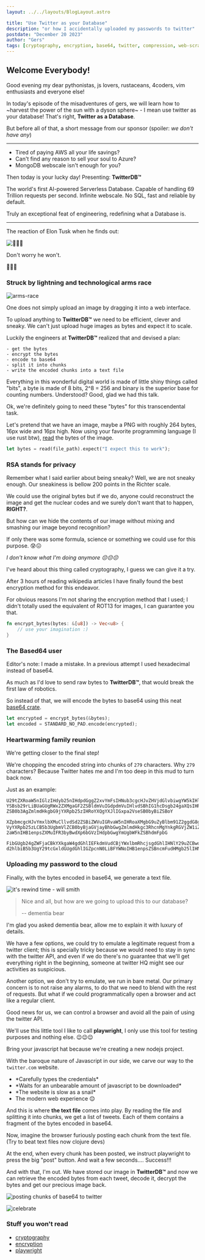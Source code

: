 ```yaml
---
layout: ../../layouts/BlogLayout.astro

title: "Use Twitter as your Database"
description: "or how I accidentally uploaded my passwords to twitter"
postdate: "December 20 2023"
author: "Gers"
tags: [cryptography, encryption, base64, twitter, compression, web-scrapping]
---
```


## Welcome Everybody!

Good evening my dear pythonistas, js lovers, rustaceans, 4coders, vim enthusiasts and everyone else!

In today's episode of the misadventures of gers, we will learn how to ~harvest the power of the sun with a dyson sphere~ - I mean use twitter as your database!
That's right, **Twitter as a Database**.

But before all of that, a short message from our sponsor (spoiler: _we don't have any_)

---

-   Tired of paying AWS all your life savings?
-   Can't find any reason to sell your soul to Azure?
-   MongoDB webscale isn't enough for you?

Then today is your lucky day!
Presenting: **TwitterDB™**

The world's first AI-powered Serverless Database.
Capable of handling 69 Trillion requests per second. Infinite webscale. No SQL, fast and reliable by default.

Truly an exceptional feat of engineering, redefining what a Database is.

---

The reaction of Elon Tusk when he finds out:

![🤯🤯🤯](https://media.giphy.com/media/YN1eB6slBDeNHr1gjs/giphy.gif)

Don't worry he won't.

🤫🤫🤫

### Struck by lightning and technological arms race

![arms-race](/assets/arms-race.png)

One does not simply upload an image by dragging it into a web interface.

To upload anything to **TwitterDB™** we need to be efficient, clever and sneaky.
We can't just upload huge images as bytes and expect it to scale.

Luckily the engineers at **TwitterDB™** realized that and devised a plan:

```
- get the bytes
- encrypt the bytes
- encode to base64
- split it into chunks
- write the encoded chunks into a text file
```

Everything in this wonderful digital world is made of little shiny things called "bits", a byte is made of 8 bits, 2^8 = 256 and binary is the superior base for counting numbers.
Understood? Good, glad we had this talk.

Ok, we're definitely going to need these "bytes" for this transcendental task.

Let's pretend that we have an image, maybe a PNG with roughly 264 bytes, 16px wide and 16px high.
Now using your favorite programming language (I use rust btw), [read](https://doc.rust-lang.org/std/fs/fn.read.html) the bytes of the image.

```rs
let bytes = read(file_path).expect("I expect this to work");
```

### RSA stands for privacy

Remember what I said earlier about being sneaky? Well, we are not sneaky enough. Our sneakiness is bellow 200 points in the Richter scale.

We could use the original bytes but if we do, anyone could reconstruct the image and get the nuclear codes and we surely don't want that to happen, **RIGHT?**.

But how can we hide the contents of our image without mixing and smashing our image beyond recognition?

If only there was some formula, science or something we could use for this purpose. 😰😖

_I don't know what I'm doing anymore 😔😔😔_

I've heard about this thing called cryptography, I guess we can give it a try.

After 3 hours of reading wikipedia articles I have finally found the best encryption method for this endeavor.

For obvious reasons I'm not sharing the encryption method that I used; I didn't totally used the equivalent of ROT13 for images, I can guarantee you that.

```rs
fn encrypt_bytes(bytes: &[u8]) -> Vec<u8> {
    // use your imagination :)
}
```

### The Based64 user

Editor's note: I made a mistake. In a previous attempt I used hexadecimal instead of base64.

As much as I'd love to send raw bytes to **TwitterDB™**, that would break the first law of robotics.

So instead of that, we will encode the bytes to base64 using this neat [base64 crate](https://crates.io/crates/base64).

```rs
let encrypted = encrypt_bytes(&bytes);
let encoded = STANDARD_NO_PAD.encode(encrypted);
```

### Heartwarming family reunion

We're getting closer to the final step!

We're chopping the encoded string into chunks of `279` characters.
Why `279` characters? Because Twitter hates me and I'm too deep in this mud to turn back now.

Just as an example:

```
U29tZXRoaW5nIGlzIHdyb25nIHdpdGggZ2xvYmFsIHNub3cgcHJvZHVjdGlvbiwgYW5kIHlvdSd2ZSBiZWVuIHNlbGVjdGVkIHRvIHRha2Ug
YSBsb29rLiBUaGUgRWx2ZXMgaGF2ZSBldmVuIGdpdmVuIHlvdSBhIG1hcDsgb24gaXQsIHRoZXkndmUgdXNlZCBzdGFycyB0byBtYXJrIHRo
ZSB0b3AgZmlmdHkgbG9jYXRpb25zIHRoYXQgYXJlIGxpa2VseSB0byBiZSBoY

XZpbmcgcHJvYmxlbXMuCllvdSd2ZSBiZWVuIGRvaW5nIHRoaXMgbG9uZyBlbm91Z2ggdG8ga25vdyB0aGF0IHRvIHJlc3RvcmUgc25vdyBvcG
VyYXRpb25zLCB5b3UgbmVlZCB0byBjaGVjayBhbGwgZmlmdHkgc3RhcnMgYnkgRGVjZW1iZXIgMjV0aC4gQ29sbGVjdCBzdGFycyBieSBzb2x
2aW5nIHB1enpsZXMuIFR3byBwdXp6bGVzIHdpbGwgYmUgbWFkZSBhdmFpbG

FibGUgb24gZWFjaCBkYXkgaW4gdGhlIEFkdmVudCBjYWxlbmRhcjsgdGhlIHNlY29uZCBwdXp6bGUgaXMgdW5sb2NrZWQg
d2hlbiB5b3UgY29tcGxldGUgdGhlIGZpcnN0LiBFYWNoIHB1enpsZSBncmFudHMgb25lIHN0YXIuIEdvb2QgbHVjayE=
```

### Uploading my password to the cloud

Finally, with the bytes encoded in base64, we generate a text file.

![it's rewind time - will smith](https://media.giphy.com/media/3d6WO0F9SK9hbmpsiX/giphy.gif)

> Nice and all, but how are we going to upload this to our database?
>
> -- dementia bear

I'm glad you asked dementia bear, allow me to explain it with luxury of details.

We have a few options, we could try to emulate a legitimate request from a twitter client; this is specially tricky because we would need to stay in sync with the twitter API, and even if we do there's no guarantee that we'll get everything right in the beginning, someone at twitter HQ might see our activities as suspicious.

Another option, we don't try to emulate, we run in bare metal. Our primary concern is to not raise any alarms, to do that we need to blend with the rest of requests. But what if we could programmatically open a browser and act like a regular client.

Good news for us, we can control a browser and avoid all the pain of using the twitter API.

We'll use this little tool I like to call **playwright**, I only use this tool for testing purposes and nothing else. 😉😉😉

Bring your javascript hat because we're creating a new nodejs project.

With the baroque nature of Javascript in our side, we carve our way to the `twitter.com` website.

-   \*Carefully types the credentials\*
-   \*Waits for an unbearable amount of javascript to be downloaded\*
-   \*The website is slow as a snail\*
-   The modern web experience 😌

And this is where **the text file** comes into play.
By reading the file and splitting it into chunks, we get a list of tweets.
Each of them contains a fragment of the bytes encoded in base64.

Now, imagine the browser furiously posting each chunk from the text file. (Try to beat text files now clojure devs)

At the end, when every chunk has been posted, we instruct playwright to press the big "post" button. And wait a few seconds.... Success!!!

And with that, I'm out. We have stored our image in **TwitterDB™** and now we can retrieve the encoded bytes from each tweet, decode it, decrypt the bytes and get our precious image back.

![posting chunks of base64 to twitter](/assets/twitterdb-in-action.gif)

![celebrate](https://media.giphy.com/media/U4DswrBiaz0p67ZweH/giphy.gif)

### Stuff you won't read

-   [cryptography](https://en.wikipedia.org/wiki/Cryptography)
-   [encryption](https://en.wikipedia.org/wiki/Encryption)
-   [playwright](https://playwright.dev/docs/intro)
